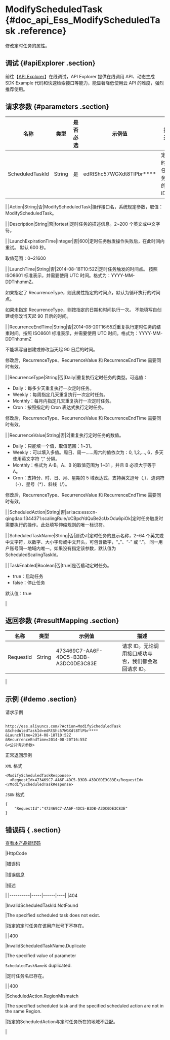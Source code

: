 # ModifyScheduledTask {#doc_api_Ess_ModifyScheduledTask .reference}

修改定时任务的属性。

## 调试 {#apiExplorer .section}

前往【[API Explorer](https://api.aliyun.com/#product=Ess&api=ModifyScheduledTask)】在线调试，API Explorer 提供在线调用 API、动态生成 SDK Example 代码和快速检索接口等能力，能显著降低使用云 API 的难度，强烈推荐使用。

## 请求参数 {#parameters .section}

|名称|类型|是否必选|示例值|描述|
|--|--|----|---|--|
|ScheduledTaskId|String|是|edRtShc57WGXdt8TlPbr\*\*\*\*|定时任务的 ID。

 |
|Action|String|否|ModifyScheduledTask|操作接口名，系统规定参数，取值：ModifyScheduledTask。

 |
|Description|String|否|fortest|定时任务的描述信息。2~200 个英文或中文字符。

 |
|LaunchExpirationTime|Integer|否|600|定时任务触发操作失败后，在此时间内重试。 默认 600 秒。

 取值范围：0~21600

 |
|LaunchTime|String|否|2014-08-18T10:52Z|定时任务触发的时间点。 按照 ISO8601 标准表示，并需要使用 UTC 时间。格式为：YYYY-MM-DDThh:mmZ。

 如果指定了 RecurrenceType，则此属性指定的时间点，默认为循环执行的时间点。

 如果未指定 RecurrenceType，则按指定的日期和时间执行一次。 不能填写自创建或修改当天起 90 日后的时间。

 |
|RecurrenceEndTime|String|否|2014-08-20T16:55Z|重复执行定时任务的结束时间。按照 ISO8601 标准表示，并需要使用 UTC 时间。格式为：YYYY-MM-DDThh:mmZ

 不能填写自创建或修改当天起 90 日后的时间。

 修改后，RecurrenceType、RecurrenceValue 和 RecurrenceEndTime 需要同时有效。

 |
|RecurrenceType|String|否|Daily|重复执行定时任务的类型。可选值：

 -   Daily：每多少天重复执行一次定时任务。
-   Weekly：每周指定几天重复执行一次定时任务。
-   Monthly：每月内指定几天重复执行一次定时任务。
-   Cron：按照指定的 Cron 表达式执行定时任务。

 修改后，RecurrenceType、RecurrenceValue 和 RecurrenceEndTime 需要同时有效。

 |
|RecurrenceValue|String|否|2|重复执行定时任务的数值。

 -   Daily：只能填一个值，取值范围：1~31。
-   Weekly：可以填入多值。周日、周一……周六的值依次为：0, 1,2,…, 6，多天使用英文字符 “,” 分隔。
-   Monthly：格式为 A-B。A、B 的取值范围为 1~31 ，并且 B 必须大于等于 A。
-   Cron：支持分、时、日、月、星期的 5 域表达式，支持英文逗号（,）、连词符（-）、星号（\*）、斜线（/）。

 修改后，RecurrenceType、RecurrenceValue 和 RecurrenceEndTime 需要同时有效。

 |
|ScheduledAction|String|否|ari:acs:ess:cn-qingdao:1344371:scalingRule/cCBpdYdQuBe2cUxOdu6piOk|定时任务触发时需要执行的操作。此处填写伸缩规则的唯一标识符。

 |
|ScheduledTaskName|String|否|测试st|定时任务的显示名称，2~64 个英文或中文字符，以数字、大小字母或中文开头，可包含数字，“\_”、“-” 或 “.”。 同一用户账号同一地域内唯一。如果没有指定该参数，默认值为 ScheduledScalingTaskId。

 |
|TaskEnabled|Boolean|否|true|是否启动定时任务。

 -   true：启动任务
-   false：停止任务

 默认值：true

 |

## 返回参数 {#resultMapping .section}

|名称|类型|示例值|描述|
|--|--|---|--|
|RequestId|String|473469C7-AA6F-4DC5-B3DB-A3DC0DE3C83E|请求 ID。无论调用接口成功与否，我们都会返回请求 ID。

 |

## 示例 {#demo .section}

请求示例

``` {#request_demo}

http://ess.aliyuncs.com/?Action=ModifyScheduledTask
&ScheduledTaskId=edRtShc57WGXdt8TlPbr****
&LaunchTime=2014-08-18T10:52Z
&RecurrenceEndTime=2014-08-20T16:55Z
&<公共请求参数>

```

正常返回示例

`XML` 格式

``` {#xml_return_success_demo}
<ModifyScheduledTaskResponse>
  <RequestId>473469C7-AA6F-4DC5-B3DB-A3DC0DE3C83E</RequestId>
</ModifyScheduledTaskResponse>

```

`JSON` 格式

``` {#json_return_success_demo}
{
	"RequestId":"473469C7-AA6F-4DC5-B3DB-A3DC0DE3C83E"
}
```

## 错误码 { .section}

[查看本产品错误码](https://error-center.aliyun.com/status/product/Ess)

|HttpCode

|错误码

|错误信息

|描述

|
|----------|-----|------|----|
|404

|InvalidScheduledTaskId.NotFound

|The specified scheduled task does not exist.

|指定的定时任务在该用户账号下不存在。

|
|400

|InvalidScheduledTaskName.Duplicate

|The specified value of parameter

`ScheduledTaskName`is duplicated.

|定时任务名已存在。

|
|400

|ScheduledAction.RegionMismatch

|The specified scheduled task and the specified scheduled action are not in the same Region.

|指定的ScheduledAction与定时任务所在的地域不匹配。

|

